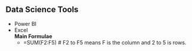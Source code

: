 ## Data Science Tools

- Power BI
- Excel  
**Main Formulae**
  * =SUM(F2:F5) # F2 to F5 means F is the column and 2 to 5 is rows.
